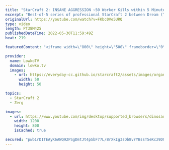 ```yaml
---
title: "StarCraft 2: INSANE AGGRESSION ~50 Worker Kills within 5 Minutes! (soO vs Dream)"
excerpt: "Best-of-5 series of professional StarCraft 2 between Dream (Terran) and soO (Zerg). While it's not uncommon for Zerg to open up with an early game Roach push, Dream decides to make the split second decision to counter attack rather than defend his main base.  Support my work on Patreon: https://www.patreon.com/lowkotv"
originalUrl: https://youtube.com/watch?v=FKbc0Ve5URQ
type: video
length: PT38M42S
publishedDateTime: 2022-05-30T11:59:49Z
heat: 219

featuredContent: "<iframe width=\"800\" height=\"500\" frameborder=\"0\" src=\"https://www.youtube.com/embed/FKbc0Ve5URQ\" allow=\"accelerometer; autoplay; encrypted-media; gyroscope; picture-in-picture\" allowfullscreen></iframe>"

provider:
  name: LowkoTV
  domain: lowko.tv
  images:
    - url: https://everyday-cc.github.io/starcraft2/assets/images/organizations/lowko.tv-50x50.jpg
      width: 50
      height: 50

topics:
  - StarCraft 2
  - Zerg

images:
  - url: https://www.youtube.com/img/desktop/supported_browsers/dinosaur.png
    width: 1200
    height: 800
    isCached: true

secured: "pwb1rD1TEAyK6AWQ92PSgDmtJt4pSbF77L/8rXkIg3sDb8vrYBssT5eKcz9D0+/WaYeOocLf/Ue11pKcDSZQqkcH/Zx4yJ2rlhBs402ZGkVpyu7ruT3mEAkxdpRs4naFysZhOCEDabSMtjMZW1IRc29PZelBqlIq28FjjCP+dkHKp/SyBIVg4Y1YOns3hKKuAZatQz4l04xO7fUx2sz4oeREtCU+8W3EeclI+R6idqLTthK5XtymrDOtFeZSqtFD7rs1n8ztGMydyGkeQ5++3PqP7sDpUI7Pw7B1Ij+xhIncm0cN4yVeGpmStK3oOqjQTu1nharyzG5LM3wx7S7UzK5zZqq9+gW47/CokrrvfwAGhDNEQchZILrciPMgeekRv1uzlO0b3NrJUOFc29G5r28tMFFv2klvndM5uM7pYDs=;gyiOapF4VX132N4SEupmgA=="
---
```


